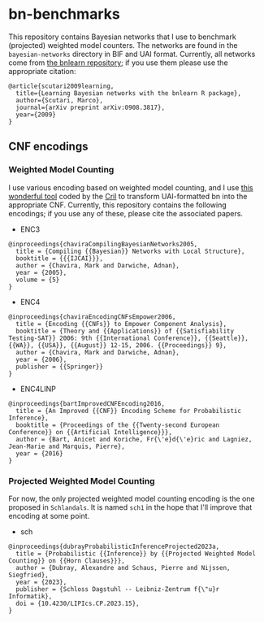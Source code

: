 # bn-benchmarks

This repository contains Bayesian networks that I use to benchmark (projected) weighted model counters.
The networks are found in the `bayesian-networks` directory in BIF and UAI format.
Currently, all networks come from [the bnlearn repository](https://www.bnlearn.com/about/); if you use them please use the appropriate citation:

```
@article{scutari2009learning,
  title={Learning Bayesian networks with the bnlearn R package},
  author={Scutari, Marco},
  journal={arXiv preprint arXiv:0908.3817},
  year={2009}
}
```


## CNF encodings

### Weighted Model Counting

I use various encoding based on weighted model counting, and I use [this wonderful tool](https://www.cril.univ-artois.fr/software/bn2cnf/) coded by the [Cril](https://www.cril.univ-artois.fr/) to transform UAI-formatted bn into the appropriate CNF.
Currently, this repository contains the following encodings; if you use any of these, please cite the associated papers.

- ENC3
```
@inproceedings{chaviraCompilingBayesianNetworks2005,
  title = {Compiling {{Bayesian}} Networks with Local Structure},
  booktitle = {{{IJCAI}}},
  author = {Chavira, Mark and Darwiche, Adnan},
  year = {2005},
  volume = {5}
}
```
- ENC4
```
@inproceedings{chaviraEncodingCNFsEmpower2006,
  title = {Encoding {{CNFs}} to Empower Component Analysis},
  booktitle = {Theory and {{Applications}} of {{Satisfiability Testing-SAT}} 2006: 9th {{International Conference}}, {{Seattle}}, {{WA}}, {{USA}}, {{August}} 12-15, 2006. {{Proceedings}} 9},
  author = {Chavira, Mark and Darwiche, Adnan},
  year = {2006},
  publisher = {{Springer}}
}
```
- ENC4LINP
```
@inproceedings{bartImprovedCNFEncoding2016,
  title = {An Improved {{CNF}} Encoding Scheme for Probabilistic Inference},
  booktitle = {Proceedings of the {{Twenty-second European Conference}} on {{Artificial Intelligence}}},
  author = {Bart, Anicet and Koriche, Fr{\'e}d{\'e}ric and Lagniez, Jean-Marie and Marquis, Pierre},
  year = {2016}
}
```

### Projected Weighted Model Counting

For now, the only projected weighted model counting encoding is the one proposed in `Schlandals`. It is named `sch1` in the hope that I'll improve that encoding at some point.
- sch
```
@inproceedings{dubrayProbabilisticInferenceProjected2023a,
  title = {Probabilistic {{Inference}} by {{Projected Weighted Model Counting}} on {{Horn Clauses}}},
  author = {Dubray, Alexandre and Schaus, Pierre and Nijssen, Siegfried},
  year = {2023},
  publisher = {Schloss Dagstuhl -- Leibniz-Zentrum f{\"u}r Informatik},
  doi = {10.4230/LIPIcs.CP.2023.15},
}
```
